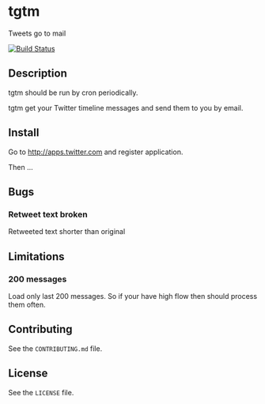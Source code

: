 # tgtm

Tweets go to mail

[![Build Status](https://travis-ci.org/danil/tgtm.svg)](https://travis-ci.org/danil/tgtm)

## Description

tgtm should be run by cron periodically.

tgtm get your Twitter timeline messages and send them to you by email.

## Install

Go to http://apps.twitter.com and register application.

Then ...

## Bugs

### Retweet text broken

Retweeted text shorter than original

## Limitations

### 200 messages

Load only last 200 messages.
So if your have high flow then should process them often.

## Contributing

See the `CONTRIBUTING.md` file.

## License

See the `LICENSE` file.
